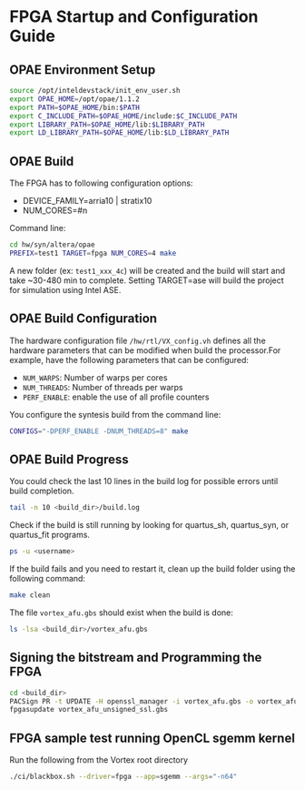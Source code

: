 # FPGA Startup and Configuration Guide

OPAE Environment Setup
----------------------

```bash
source /opt/inteldevstack/init_env_user.sh
export OPAE_HOME=/opt/opae/1.1.2
export PATH=$OPAE_HOME/bin:$PATH
export C_INCLUDE_PATH=$OPAE_HOME/include:$C_INCLUDE_PATH
export LIBRARY_PATH=$OPAE_HOME/lib:$LIBRARY_PATH
export LD_LIBRARY_PATH=$OPAE_HOME/lib:$LD_LIBRARY_PATH
```

OPAE Build
------------------

The FPGA has to following configuration options:

- DEVICE_FAMILY=arria10 | stratix10
- NUM_CORES=#n

Command line:

```bash
cd hw/syn/altera/opae
PREFIX=test1 TARGET=fpga NUM_CORES=4 make
```

A new folder (ex: `test1_xxx_4c`) will be created and the build will start and take ~30-480 min to complete.
Setting TARGET=ase will build the project for simulation using Intel ASE.

OPAE Build Configuration
------------------------

The hardware configuration file `/hw/rtl/VX_config.vh` defines all the hardware parameters that can be modified when build the processor.For example, have the following parameters that can be configured:

- `NUM_WARPS`:   Number of warps per cores
- `NUM_THREADS`: Number of threads per warps
- `PERF_ENABLE`: enable the use of all profile counters

You configure the syntesis build from the command line:

```bash
CONFIGS="-DPERF_ENABLE -DNUM_THREADS=8" make
```

OPAE Build Progress
-------------------

You could check the last 10 lines in the build log for possible errors until build completion.

```bash
tail -n 10 <build_dir>/build.log
```

Check if the build is still running by looking for quartus_sh, quartus_syn, or quartus_fit programs.

```bash
ps -u <username>
```

If the build fails and you need to restart it, clean up the build folder using the following command:

```bash
make clean
```

The file `vortex_afu.gbs` should exist when the build is done:

```bash
ls -lsa <build_dir>/vortex_afu.gbs
```

Signing the bitstream and Programming the FPGA
----------------------------------------------

```bash
cd <build_dir>
PACSign PR -t UPDATE -H openssl_manager -i vortex_afu.gbs -o vortex_afu_unsigned_ssl.gbs
fpgasupdate vortex_afu_unsigned_ssl.gbs
```

FPGA sample test running OpenCL sgemm kernel
--------------------------------------------

Run the following from the Vortex root directory

```bash
./ci/blackbox.sh --driver=fpga --app=sgemm --args="-n64"
```
